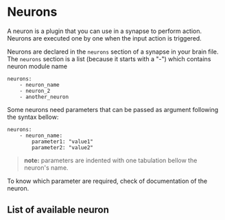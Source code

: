 # Neurons

A neuron is a plugin that you can use in a synapse to perform action. 
Neurons are executed one by one when the input action is triggered.

Neurons are declared in the `neurons` section of a synapse in your brain file.
The `neurons` section is a list (because it starts with a "-") which contains neuron module name
```
neurons:
    - neuron_name
    - neuron_2
    - another_neuron
```

Some neurons need parameters that can be passed as argument following the syntax bellow:
```
neurons:
    - neuron_name:
        parameter1: "value1"
        parameter2: "value2"
```
> **note:** parameters are indented with one tabulation bellow the neuron's name.

To know which parameter are required, check of documentation of the neuron.

## List of available neuron

